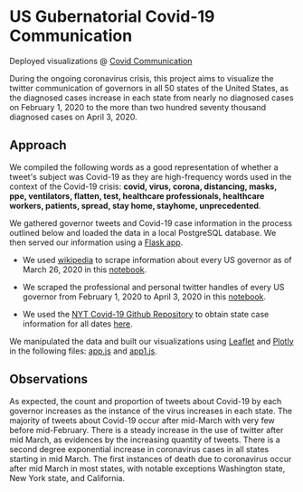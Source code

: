 # US Gubernatorial Covid-19 Communication
Deployed visualizations @ <a href="https://covidcommunication.herokuapp.com/">Covid Communication</a>

<p> During the ongoing coronavirus crisis, this project aims to visualize the twitter communication of governors in all 50 states of the United States, as the diagnosed cases increase in each state from nearly no diagnosed cases on February 1, 2020 to the more than two hundred seventy thousand diagnosed cases on April 3, 2020. </p>

## Approach
<p> We compiled the following words as a good representation of whether a tweet's subject was Covid-19 as they are high-frequency words used in the context of the Covid-19 crisis: <strong> covid, virus, corona, distancing, masks, ppe, ventilators, flatten, test, healthcare professionals, healthcare workers, patients, spread, stay home, stayhome, unprecedented</strong>.</p>
  
<p> We gathered governor tweets and Covid-19 case information in the process outlined below and loaded the data in a local PostgreSQL database. We then served our information using a <a href="https://github.com/tedi529/Covid-Communication/blob/master/app.py">Flask app</a>. </p>

  - <p> We used <a href="https://simple.wikipedia.org/wiki/List_of_United_States_governors">wikipedia</a> to scrape information about every US governor as of March 26, 2020 in this <a href="https://github.com/tedi529/Covid-Communication/blob/master/analysis/Governors%20Scraper.ipynb">notebook</a>.</p>
  - <p> We scraped the professional and personal twitter handles of every US governor from February 1, 2020 to April 3, 2020 in this <a href="https://github.com/tedi529/Project-CovidCommunication/blob/master/analysis/Tweet_Scraper_Final.ipynb">notebook</a>.</p>
  - <p> We used the <a href="https://github.com/nytimes/covid-19-data">NYT Covid-19 Github Repository</a> to obtain state case information  for all dates <a href="https://github.com/tedi529/Covid-Communication/blob/master/analysis/Case_Count_Scraper.ipynb">here</a>.</p>

<p> We manipulated the data and built our visualizations using <a href="https://leafletjs.com/">Leaflet</a> and <a href="https://plotly.com/">Plotly</a> in the following files: <a href="https://github.com/tedi529/Covid-Communication/blob/master/static/js/app.js">app.js</a> and <a href="https://github.com/tedi529/Covid-Communication/blob/master/static/js/app1.js">app1.js</a>.</p> 

## Observations
<p> As expected, the count and proportion of tweets about Covid-19 by each governor increases as the instance of the virus increases in each state. The majority of tweets about Covid-19 occur after mid-March with very few before mid-February. There is a steady increase in the use of twitter after mid March, as evidences by the increasing quantity of tweets. There is a second degree exponential increase in coronavirus cases in all states starting in mid March. The first instances of death due to coronavirus occur after mid March in most states, with notable exceptions Washington state, New York state, and California. </p>
